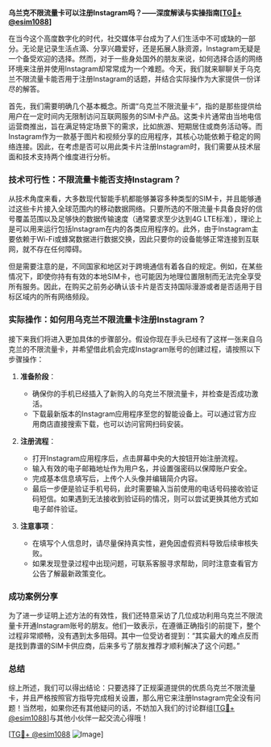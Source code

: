 **乌兰克不限流量卡可以注册Instagram吗？——深度解读与实操指南[[TG💪+ @esim1088](https://t.me/s/esim1088)]**

在当今这个高度数字化的时代，社交媒体平台成为了人们生活中不可或缺的一部分。无论是记录生活点滴、分享兴趣爱好，还是拓展人脉资源，Instagram无疑是一个备受欢迎的选择。然而，对于一些身处国外的朋友来说，如何选择合适的网络环境来注册并使用Instagram却常常成为一个难题。今天，我们就来聊聊关于乌克兰不限流量卡能否用于注册Instagram的话题，并结合实际操作为大家提供一份详尽的解答。

首先，我们需要明确几个基本概念。所谓“乌克兰不限流量卡”，指的是那些提供给用户在一定时间内无限制访问互联网服务的SIM卡产品。这类卡片通常由当地电信运营商推出，旨在满足特定场景下的需求，比如旅游、短期居住或商务活动等。而Instagram作为一款基于图片和视频分享的应用程序，其核心功能依赖于稳定的网络连接。因此，在考虑是否可以用此类卡片注册Instagram时，我们需要从技术层面和技术支持两个维度进行分析。

### 技术可行性：不限流量卡能否支持Instagram？

从技术角度来看，大多数现代智能手机都能够兼容多种类型的SIM卡，并且能够通过这些卡片接入全球范围内的移动数据网络。只要所选的不限流量卡具备良好的信号覆盖范围以及足够快的数据传输速度（通常要求至少达到4G LTE标准），理论上是可以用来运行包括Instagram在内的各类应用程序的。此外，由于Instagram主要依赖于Wi-Fi或蜂窝数据进行数据交换，因此只要你的设备能够正常连接到互联网，就不存在任何障碍。

但是需要注意的是，不同国家和地区对于跨境通信有着各自的规定。例如，在某些情况下，即使你持有有效的本地SIM卡，也可能因为地理位置限制而无法完全享受所有服务。因此，在购买之前务必确认该卡片是否支持国际漫游或者是否适用于目标区域内的所有网络频段。

### 实际操作：如何用乌克兰不限流量卡注册Instagram？

接下来我们将进入更加具体的步骤部分。假设你现在手头已经有了这样一张来自乌克兰的不限流量卡，并希望借此机会完成Instagram账号的创建过程，请按照以下步骤操作：

1. **准备阶段**：
   - 确保你的手机已经插入了新购入的乌克兰不限流量卡，并检查是否成功激活。
   - 下载最新版本的Instagram应用程序至您的智能设备上。可以通过官方应用商店直接搜索下载，也可以访问官网扫码安装。

2. **注册流程**：
   - 打开Instagram应用程序后，点击屏幕中央的大按钮开始注册流程。
   - 输入有效的电子邮箱地址作为用户名，并设置强密码以保障账户安全。
   - 完成基本信息填写后，上传个人头像并编辑简介内容。
   - 最后一步便是验证手机号码，此时需要输入当前使用的电话号码接收验证码短信。如果遇到无法接收到验证码的情况，则可以尝试更换其他方式如电子邮件验证。

3. **注意事项**：
   - 在填写个人信息时，请尽量保持真实性，避免因虚假资料导致后续审核失败。
   - 如果发现登录过程中出现问题，可联系客服寻求帮助，同时注意查看官方公告了解最新政策变化。

### 成功案例分享

为了进一步证明上述方法的有效性，我们还特意采访了几位成功利用乌克兰不限流量卡开通Instagram账号的朋友。他们一致表示，在遵循正确指引的前提下，整个过程非常顺畅，没有遇到太多阻碍。其中一位受访者提到：“其实最大的难点反而是找到靠谱的SIM卡供应商，后来多亏了朋友推荐才顺利解决了这个问题。”

### 总结

综上所述，我们可以得出结论：只要选择了正规渠道提供的优质乌克兰不限流量卡，并且严格按照官方指导完成相关设置，那么用它来注册Instagram完全没有问题！当然啦，如果你还有其他疑问的话，不妨加入我们的讨论群组[[TG💪+ @esim1088](https://t.me/s/esim1088)]与其他小伙伴一起交流心得哦！

[[TG💪+ @esim1088](https://t.me/s/esim1088) ![Image](https://i.postimg.cc/4NQfJmqS/Snipaste-2025-05-13-00-14-12.png)]